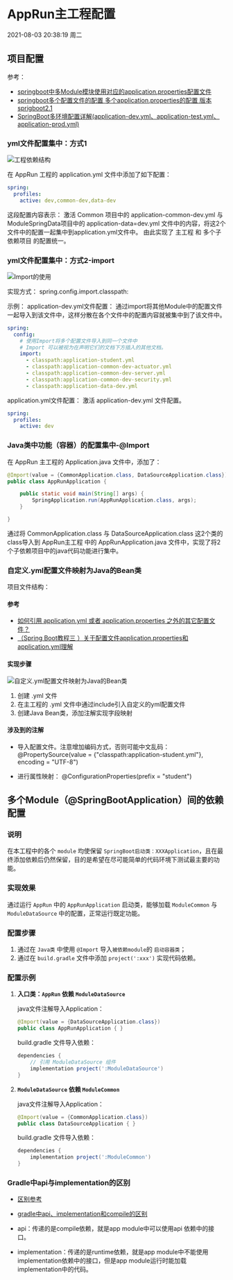 # AppRun主工程配置

2021-08-03 20:38:19 周二

## 项目配置

参考：

- [springboot中多Module模块使用对应的application.properties配置文件](https://blog.csdn.net/u012988901/article/details/83024406?utm_medium=distribute.pc_relevant.none-task-blog-2~default~baidujs_title~default-1.base&spm=1001.2101.3001.4242)
- [springboot多个配置文件的配置 多个application.properties的配置 版本 sprigboot2.1](https://blog.csdn.net/hanpenghu/article/details/84071979)
- [SpringBoot多环境配置详解(application-dev.yml、application-test.yml、application-prod.yml)](https://blog.csdn.net/Wing_kin666/article/details/111992800)

### yml文件配置集中：方式1

![工程依赖结构](/images/AppRun主工程依赖2个子Module中的配置文件.png)
 
在 AppRun 工程的 application.yml 文件中添加了如下配置：

```yaml
spring:
  profiles:
    active: dev,common-dev,data-dev
```

这段配置内容表示：
激活 Common 项目中的 application-common-dev.yml 与 ModuleSpringData项目中的 application-data=dev.yml 文件中的内容，将这2个文件中的配置一起集中到application.yml文件中。
由此实现了 主工程 和 多个子依赖项目 的配置统一。

### yml文件配置集中：方式2-import

![Import的使用](/images/Import的使用.png)

实现方式： spring.config.import.classpath:

示例：
application-dev.yml文件配置：
通过import将其他Module中的配置文件一起导入到该文件中，这样分散在各个文件中的配置内容就被集中到了该文件中。

```yaml
spring:
  config:
    # 使用Import将多个配置文件导入到同一个文件中
    # Import 可以被视为在声明它们的文档下方插入的其他文档。
    import:
      - classpath:application-student.yml
      - classpath:application-common-dev-actuator.yml
      - classpath:application-common-dev-server.yml
      - classpath:application-common-dev-security.yml
      - classpath:application-data-dev.yml
```

application.yml文件配置：
激活 application-dev.yml 文件配置。

```yaml
spring:
  profiles:
    active: dev
```


### Java类中功能（容器）的配置集中-@Import
在 AppRun 主工程的 Application.java 文件中，添加了：

```java
@Import(value = {CommonApplication.class, DataSourceApplication.class})
public class AppRunApplication {

    public static void main(String[] args) {
        SpringApplication.run(AppRunApplication.class, args);
    }

}
```

通过将 CommonApplication.class 与 DataSourceApplication.class 这2个类的class导入到 AppRun主工程 中的 AppRunApplication.java 文件中，实现了将2个子依赖项目中的java代码功能进行集中。

### 自定义.yml配置文件映射为Java的Bean类

项目文件结构：

#### 参考

- [如何引用 application.yml 或者 application.properties 之外的其它配置文件？](https://blog.csdn.net/weixin_41231928/article/details/118056736)
- [（Spring Boot教程三 ）关于配置文件application.properties和application.yml理解](https://blog.csdn.net/zhanggonglalala/article/details/89231025?utm_medium=distribute.pc_relevant.none-task-blog-2~default~baidujs_title~default-0.base&spm=1001.2101.3001.4242)

#### 实现步骤

![自定义.yml配置文件映射为Java的Bean类](/images/自定义.yml配置文件映射为Java的Bean类.png)


1. 创建 .yml 文件
2. 在主工程的 .yml 文件中通过include引入自定义的yml配置文件
3. 创建Java Bean类，添加注解实现字段映射

#### 涉及到的注解

- 导入配置文件。注意增加编码方式，否则可能中文乱码：
  @PropertySource(value = {"classpath:application-student.yml"}, encoding = "UTF-8")
  
- 进行属性映射：
  @ConfigurationProperties(prefix = "student")
  
## 多个Module（@SpringBootApplication）间的依赖配置

### 说明

在本工程中的各个 `module` 均使保留 `SpringBoot启动类：XXXApplication`，且在最终添加依赖后仍然保留，目的是希望在尽可能简单的代码环境下测试最主要的功能。

### 实现效果

通过运行 `AppRun` 中的 `AppRunApplication` 启动类，能够加载 `ModuleCommon` 与 `ModuleDataSource` 中的配置，正常运行既定功能。

### 配置步骤

1. 通过在 `Java类` 中使用 `@Import` 导入`被依赖module`的 `启动容器类`；
2. 通过在 `build.gradle` 文件中添加 `project(':xxx')` 实现代码依赖。

### 配置示例

1. **入口类：`AppRun` 依赖 `ModuleDataSource`**

	java文件注解导入Application：
	
	```java
	@Import(value = {DataSourceApplication.class})
	public class AppRunApplication { }
	```
	
	build.gradle 文件导入依赖：
	
	```gradle
	dependencies {
	    // 引用 ModuleDataSource 组件
	    implementation project(':ModuleDataSource')
	}
	```


2. **`ModuleDataSource` 依赖 `ModuleCommon`**


	java文件注解导入Application：
	
	```java
	@Import(value = {CommonApplication.class})
	public class DataSourceApplication { }
	```
	
	build.gradle 文件导入依赖：
	
	```gradle
	dependencies {
		implementation project(':ModuleCommon')
	}
	```

### Gradle中api与implementation的区别

- [区别参考](https://docs.gradle.org/current/userguide/java_library_plugin.html#sec:java_library_recognizing_dependencies)
- [gradle中api、implementation和compile的区别](https://www.jianshu.com/p/c1e9f30c88a0)

- api：传递的是compile依赖，就是app module中可以使用api 依赖中的接口。
- implementation：传递的是runtime依赖，就是app module中不能使用implementation依赖中的接口，但是app module运行时能加载implementation中的代码。


